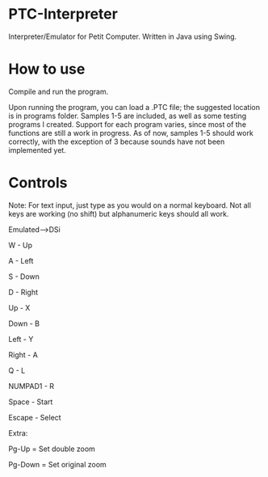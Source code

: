 # PTC-Interpreter
Interpreter/Emulator for Petit Computer.
Written in Java using Swing.

# How to use
Compile and run the program.

Upon running the program, you can load a .PTC file; the suggested location is in programs folder.
Samples 1-5 are included, as well as some testing programs I created. Support for each program varies, since most of the functions are still a work in progress. As of now, samples 1-5 should work correctly, with the exception of 3 because sounds have not been implemented yet.

# Controls
Note: For text input, just type as you would on a normal keyboard. Not all keys are working (no shift) but alphanumeric keys should all work.

Emulated-->DSi

W        - Up

A        - Left

S        - Down

D        - Right

Up       - X

Down     - B

Left     - Y

Right    - A

Q        - L

NUMPAD1  - R

Space    - Start

Escape   - Select

Extra:

Pg-Up    = Set double zoom

Pg-Down  = Set original zoom
